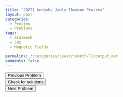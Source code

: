 ```yaml
---
title: "J02T1 &ndash; Joule-Thomson Process"
layout: post
categories:
  - Prelims
  - Problems
tags:
  - Statmech
  - J02
  - Magnetic Fields

permalink: /:categories/:year/:month/T1:output_ext
comments: false
---
```

<object data="2002J1T.pdf" type="application/pdf" width="100%" height="500"></object>

<div class='navbar'>
	<div float='left'><button onclick="window.location='Q3.html'" >Previous Problem</button></div>
	<div float='center'><button onclick="window.location='https://princetonprelim.com/prelim/8/'">Check for solutions</button></div>
	<div float='right'><button onclick="window.location='T2.html'" > Next Problem</button></div>
</div>
